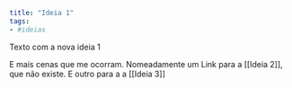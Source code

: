 ```yaml
title: "Ideia 1"
tags:
- #ideias
```

Texto com a nova ideia 1

E mais cenas que me ocorram.
Nomeadamente um Link para a [[Ideia 2]], que não existe. 
E outro para a a [[Ideia 3]]


